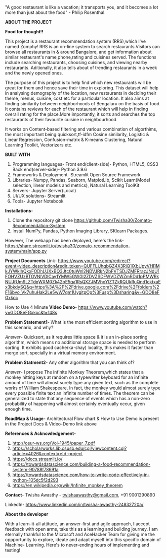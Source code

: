 "A good restaurant is like a vacation; it transports you, and it becomes a lot more than just about the food" - Philip Rosenthal.

**ABOUT THE PROJECT**

**Food for thought!!** 

This project is a restaurant recommendation system
(RRS),which I've named Zomphy!
RRS is an on-line system to search restaurants.Visitors can browse 
all restaurants in & around Bangalore, and get information about similar
restaurant's name,phone,rating and cuisines served. The functions include
searching restaurants, choosing cuisines, and viewing nearby restaurants. 
Aditionally, it also tells about of trending restaurants in a week 
and the newly opened ones.

The purpose of this project is to help find
which new restaurants will be great for them and hence save their 
time in exploring. This dataset will help in analysing demography 
of the location, new restaurants in deciding their theme, menus, cuisine, 
cost etc for a particular location. It also aims at finding similarity between 
neighborhoods of Bengaluru on the basis of food. It contains reviews for each of
the restaurant which will help in finding overall rating for the place.More importantly,
it sorts and searches the top restaurants of their favourite cuisine in neighbourhood.

It works on Content-based filtering and various combination of algorthims,
the most important being quicksort,tf-idfm Cosine similarity, Logistic & Linear 
Regression, Confusion-matrix & K-means Clustering, Natural Learning Toolkit,
Vectorizers etc.

**BUILT WITH**

 1. Programming languages- Front end(client-side)- Python, HTML5, CSS3
                           Back end(server-side)- Python 3.9.6
 2. Frameworks & Deployment- Streamlit Open Source Framework
 3. Libraries- Numpy, Pandas, Seaborn, MatplotLib, Scikit Learn(Model selection, linear
               models and metrics), Natural Learning ToolKit
 4. Servers- Jupyter Server(Local)
 5. UI/UX solutions- Streamlit
 6. Tools- Jupyter Notebook
 
**Installations**-

1. Clone the repository 
    git clone  https://github.com/Twisha30/Zomato-Recommendation-System
2. Install NumPy, Pandas, Python Imaging Library, SKlearn Packages.

However, The webapp has been deployed, here's the link-
https://share.streamlit.io/twisha30/zomato-recommendation-system/main/app.py 

 **Project Documents** Link- https://www.youtube.com/redirect?event=video_description&redir_token=QUFFLUhqbGZ4X3RjQ1lXbUpyVHl1MkJYWklhQkxFODhLUXxBQ3Jtc0tuWnl2NDVJRkN2bFVTSDJZMFRrazJNdU1FOHVZUzBTOVNlVDlCay1YMW5GWGl2ZDVZSDFWVDZWZmRDd1pPMWRkNUJfUm9LZTdqWXM0Zk42bE5qa1RsQXZJMVhxYlZTZkRQUkRuQnd1cktxaEx3bkdySQ&q=https%3A%2F%2Fdrive.google.com%2Fdrive%2Ffolders%2F16bvo_Vk7uhuHak2Le5wW7qm1UygitpOp%3Fusp%3Dsharing&v=GDO8eFGxkoc
 
 How to Use 4 Minute **Video Demo**- https://www.youtube.com/watch?v=GDO8eFGxkoc&t=148s
 
 **Problem Statement1**- What is the most efficient sorting algorithm to use in this scenario, and why?
 
*Answer*- Quicksort, as  it requires little space & it is an in-place sorting algorithm, which means no additional storage space is needed to perform sorting. It exhibits good cache(ka-shay) locality, this makes it faster than merge sort, specially in a virtual memory environment.

**Problem Statment2**- Any other algorithm that you can think of?

*Answer*- I propose The infinite Monkey Theorem,which states that a monkey hitting keys at random on a typewriter keyboard for an infinite amount of time will almost surely type any given text, such as the complete works of William Shakespeare. In fact, the monkey would almost surely type every possible finite text an infinite number of times. The theorem can be generalized to state that any sequence of events which has a non-zero probability of happening will almost certainly eventually occur, given enough time.

**RoadMap & Usage**-
Architectural Flow chart & How to Use Demo is present in the Project Docs & Video-Demo link above

**References & Acknowledgement**-
1. http://ceur-ws.org/Vol-1945/paper_7.pdf
2. https://scholarworks.lib.csusb.edu/cgi/viewcontent.cgi?article=4026&context=etd-project
3. https://docs.streamlit.io/
4. https://towardsdatascience.com/building-a-food-recommendation-system-90788f78691a
5. https://towardsdatascience.com/how-to-write-code-effectively-in-python-105dc5f2d293
6. https://en.wikipedia.org/wiki/Infinite_monkey_theorem


**Contact**-
Twisha Awasthy - twishaawasthy@gmail.com, +91 9001290890

LinkedIn- https://www.linkedin.com/in/twisha-awasthy-24832720a/

**About the developer**

With a learn-it-all attitude, an answer-first and agile approach, I accept feedback with open arms, 
take this as a learning and building journey. I am eternally thankful to the Microsoft and AceHacker Team for
giving me the oppportunity to explore, ideate and adapt myself into this specific domain of Machine-
Learning. Here's to never-ending hours of implementing and testing!


